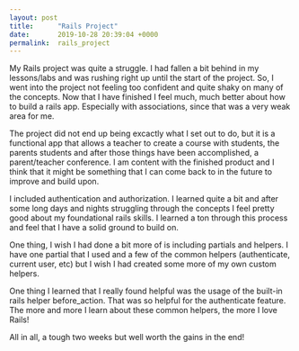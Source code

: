 ```yaml
---
layout: post
title:      "Rails Project"
date:       2019-10-28 20:39:04 +0000
permalink:  rails_project
---
```



My Rails project was quite a struggle. I had fallen a bit behind in my lessons/labs and was rushing right up until the start of the project. So, I went into the project not feeling too confident and quite shaky on many of the concepts. Now that I have finished I feel much, much better about how to build a rails app. Especially with associations, since that was a very weak area for me.

The project did not end up being excactly what I set out to do, but it is a functional app that allows a teacher to create a course with students, the parents students and after those things have been accomplished, a parent/teacher conference. I am content with the finished product and I think that it might be something that I can come back to in the future to improve and build upon.

I included authentication and authorization. I  learned quite a bit and after some long days and nights struggling through the concepts I feel pretty good about my foundational rails skills. I learned a ton through this process and feel that I have a solid ground to build on. 

One thing, I wish I had done a bit more of is including partials and helpers. I have one partial that I used and a few of the common helpers (authenticate, current user, etc) but I wish I had created some more of my own custom helpers.

One thing I learned that I really found helpful was the usage of the built-in rails helper before_action. That was so helpful for the authenticate feature. The more and more I learn about these common helpers, the more I love Rails!

All in all, a tough two weeks but well worth the gains in the end!
